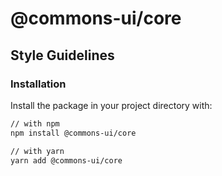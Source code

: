 # @commons-ui/core

## Style Guidelines

### Installation

Install the package in your project directory with:

```sh
// with npm
npm install @commons-ui/core

// with yarn
yarn add @commons-ui/core
```
